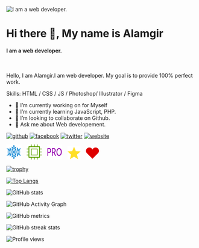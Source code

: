 ![I am a web developer.](https://pbs.twimg.com/profile_banners/2417267923/1691758329/600x200)
# Hi there 👋, My name is Alamgir
#### I am a web developer.
![<img src='[https://cdn.jsdelivr.net/npm/simple-icons@3.0.1/icons/github.svg](https://github.com/coderalamgir/coderalamgir/blob/main/Twitter_CoverPhoto_alamgir%20.png)' alt='github' height='40'>](https://github.com/coderalamgir) 

Hello, I am Alamgir.I am web developer. My goal is to provide 100% perfect work.

Skills: HTML / CSS / JS / Photoshop/ Illustrator / Figma 

- 🔭 I’m currently working on for Myself 
- 🌱 I’m currently learning JavaScript, PHP. 
- 👯 I’m looking to collaborate on Github. 
- 💬 Ask me about Web developement. 


[<img src='https://cdn.jsdelivr.net/npm/simple-icons@3.0.1/icons/github.svg' alt='github' height='40'>](https://github.com/coderalamgir)  [<img src='https://cdn.jsdelivr.net/npm/simple-icons@3.0.1/icons/facebook.svg' alt='facebook' height='40'>](https://www.facebook.com/alamgirdkst)  [<img src='https://cdn.jsdelivr.net/npm/simple-icons@3.0.1/icons/twitter.svg' alt='twitter' height='40'>](https://twitter.com/chcpalamgir)  [<img src='https://cdn.jsdelivr.net/npm/simple-icons@3.0.1/icons/icloud.svg' alt='website' height='40'>](https://github.com/coderalamgir)  

<a href='https://archiveprogram.github.com/'><img src='https://raw.githubusercontent.com/acervenky/animated-github-badges/master/assets/acbadge.gif' width='40' height='40'></a> <a href='https://docs.github.com/en/developers'><img src='https://raw.githubusercontent.com/acervenky/animated-github-badges/master/assets/devbadge.gif' width='40' height='40'></a> <a href='https://github.com/pricing'><img src='https://raw.githubusercontent.com/acervenky/animated-github-badges/master/assets/pro.gif' width='40' height='40'></a> <a href='https://stars.github.com/'><img src='https://raw.githubusercontent.com/acervenky/animated-github-badges/master/assets/starbadge.gif' width='35' height='35'></a> <a href='https://docs.github.com/en/github/supporting-the-open-source-community-with-github-sponsors'><img src='https://raw.githubusercontent.com/acervenky/animated-github-badges/master/assets/sponsorbadge.gif' width='35' height='35'></a> 

[![trophy](https://github-profile-trophy.vercel.app/?username=coderalamgir)](https://github.com/ryo-ma/github-profile-trophy)

[![Top Langs](https://github-readme-stats.vercel.app/api/top-langs/?username=coderalamgir)](https://github.com/anuraghazra/github-readme-stats)

![GitHub stats](https://github-readme-stats.vercel.app/api?username=coderalamgir&show_icons=true)  

![GitHub Activity Graph](https://activity-graph.herokuapp.com/graph?username=coderalamgir)  

![GitHub metrics](https://metrics.lecoq.io/coderalamgir)  

![GitHub streak stats](https://streak-stats.demolab.com/?user=coderalamgir)  

![Profile views](https://gpvc.arturio.dev/coderalamgir)  
